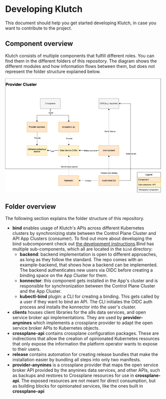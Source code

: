 # Developing Klutch

This document should help you get started developing Klutch, in case you want to contribute to the
project.
## Component overview

Klutch consists of multiple components that fulfill different roles. You can find them in the
different folders of this repository. The diagram shows the different modules and how information
flows between them, but does not represent the folder structure explained below.

![Klutch Overview](./docs/Klutch_Overview.png)

## Folder overview
The following section explains the folder structure of this repository.
* **bind** enables usage of Klutch's APIs across different Kubernetes clusters by synchronizing
  state between the Control Plane Cluster and API App Clusters (consumer). To find out more about developing
  the bind subcomponent check out [the development instructions](./bind/DEVELOPING.md).Bind has
  multiple sub-components, which all are located in the `bind` directory:
  * **backend**: backend implementation is open to different approaches, as long as they follow the
    standard. The repo comes with an example-backend, that shows how a backend can be implemented.
    The backend authenticates new users via OIDC before creating a binding space on the App
    Cluster for them.
  * **konnector**: this component gets installed in the App's cluster and is responsible for
    synchronization between the Control Plane Cluster and the App Cluster.
  * **kubectl-bind** plugin: a CLI for creating a binding. This gets called by a user if they want
    to bind an API. The CLI initiates the OIDC auth process and installs the konnector into the
    user's cluster.
* **clients** houses client libraries for the a9s data services, and open service broker api
  implementations. They are used by **provider-anynines** which implements a crossplane provider to
  adapt the open service broker APIs to Kubernetes objects.
* **crossplane-api** contains crossplane configuration packages. These are indirections that allow
  the creation of opinionated Kubernetes resources that only expose the information the platform
  operator wants to expose to their users.
* **release** contains automation for creating release bundles that make the installation easier by
  bundling all steps into only two manifests.
* **provider-anynines** is a crossplane provider that maps the open service broker API provided by
  the anynines data services, and other APIs, such as backups and restores to Crossplane resources
  for use in **crossplane-api**. The exposed resources are not meant for direct consumption, but as
  building blocks for opinionated services, like the ones built in **crossplane-api**

